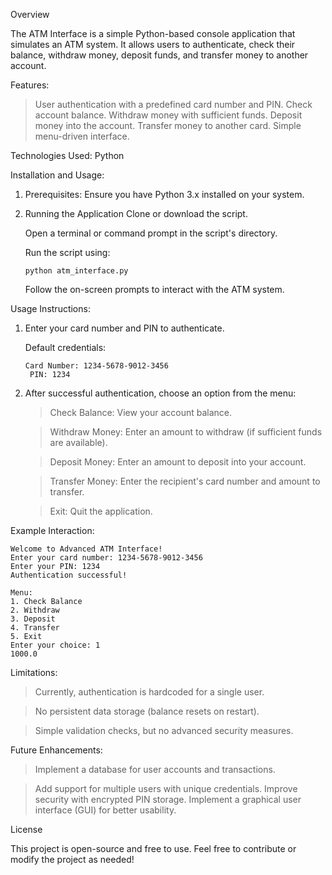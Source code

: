 Overview

  The ATM Interface is a simple Python-based console application that simulates an ATM system. It allows users to authenticate, check their balance, withdraw money, deposit funds, and transfer money to another account.

Features:
  >User authentication with a predefined card number and PIN.
  >Check account balance.
  >Withdraw money with sufficient funds.
  >Deposit money into the account.
  >Transfer money to another card.
  >Simple menu-driven interface.

Technologies Used:
    Python

Installation and Usage:
1. Prerequisites:
  Ensure you have Python 3.x installed on your system.

2. Running the Application
    Clone or download the script.

    Open a terminal or command prompt in the script's directory.

    Run the script using:

       python atm_interface.py
  
    Follow the on-screen prompts to interact with the ATM system.

Usage Instructions:

1. Enter your card number and PIN to authenticate.

   Default credentials:

       Card Number: 1234-5678-9012-3456
        PIN: 1234

2. After successful authentication, choose an option from the menu:
   
    >Check Balance: View your account balance.
   
    >Withdraw Money: Enter an amount to withdraw (if sufficient funds are available).
   
    >Deposit Money: Enter an amount to deposit into your account.
   
    >Transfer Money: Enter the recipient's card number and amount to transfer.
   
    >Exit: Quit the application.

Example Interaction:

    Welcome to Advanced ATM Interface!
    Enter your card number: 1234-5678-9012-3456
    Enter your PIN: 1234
    Authentication successful!
  
    Menu:
    1. Check Balance
    2. Withdraw
    3. Deposit
    4. Transfer
    5. Exit
    Enter your choice: 1
    1000.0

Limitations:
  >Currently, authentication is hardcoded for a single user.

  >No persistent data storage (balance resets on restart).

  >Simple validation checks, but no advanced security measures.

Future Enhancements:
  >Implement a database for user accounts and transactions.

  >Add support for multiple users with unique credentials.
  >Improve security with encrypted PIN storage.
  >Implement a graphical user interface (GUI) for better usability.

License

  This project is open-source and free to use.
  Feel free to contribute or modify the project as needed!
